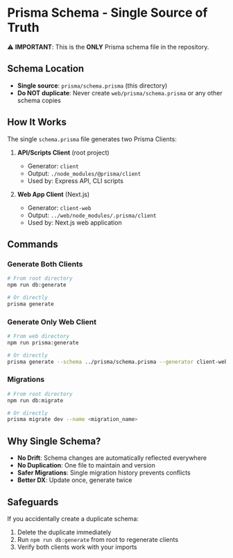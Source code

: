 # Prisma Schema - Single Source of Truth

⚠️ **IMPORTANT**: This is the **ONLY** Prisma schema file in the repository.

## Schema Location

- **Single source**: `prisma/schema.prisma` (this directory)
- **Do NOT duplicate**: Never create `web/prisma/schema.prisma` or any other schema copies

## How It Works

The single `schema.prisma` file generates two Prisma Clients:

1. **API/Scripts Client** (root project)
   - Generator: `client`
   - Output: `./node_modules/@prisma/client`
   - Used by: Express API, CLI scripts

2. **Web App Client** (Next.js)
   - Generator: `client-web`
   - Output: `../web/node_modules/.prisma/client`
   - Used by: Next.js web application

## Commands

### Generate Both Clients

```bash
# From root directory
npm run db:generate

# Or directly
prisma generate
```

### Generate Only Web Client

```bash
# From web directory
npm run prisma:generate

# Or directly
prisma generate --schema ../prisma/schema.prisma --generator client-web
```

### Migrations

```bash
# From root directory
npm run db:migrate

# Or directly
prisma migrate dev --name <migration_name>
```

## Why Single Schema?

- **No Drift**: Schema changes are automatically reflected everywhere
- **No Duplication**: One file to maintain and version
- **Safer Migrations**: Single migration history prevents conflicts
- **Better DX**: Update once, generate twice

## Safeguards

If you accidentally create a duplicate schema:
1. Delete the duplicate immediately
2. Run `npm run db:generate` from root to regenerate clients
3. Verify both clients work with your imports
